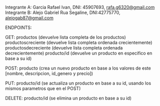 Integrante A: Garcia Rafael Ivan, DNI: 45907693, rafa.g6320@gmail.com
Integrante B: Alejo Gabriel Rua Segaline, DNI:42775770, alejogab87@gmail.com

ENDPOINTS:

GET: 
productos (devuelve lista completa de los productos)
productoscreciente (devuelve lista completa ordenada crecientemente)
productosdecreciente (devuelve lista completa ordenada decrecientemente)
producto/id (devuelve un producto en especifico en base a su id)

POST:
producto (crea un nuevo producto en base a los valores de este [nombre, descripcion, id_genero y precio])

PUT:
producto/id (se actualiza un producto en base a su id, usando los mismos parametros que en el POST)

DELETE:
producto/id (se elimina un producto en base a su id)